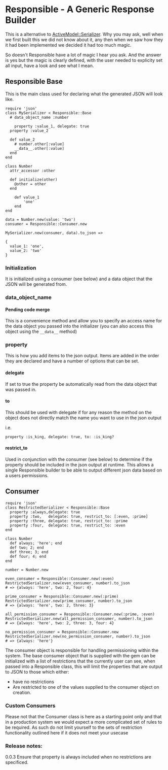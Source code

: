 # Responsible - A Generic Response Builder

This is a alternative to [ActiveModel::Serializer](https://github.com/rails-api/active_model_serializers).  Why you may ask, well when we first built this we did not know about it, any then when we saw how they it had been implemented we decided it had too much magic.

So doesn't Responsible have a lot of magic I hear you ask. And the answer is yes but the magic is clearly defined, with the user needed to explicity set all input, have a look and see what I mean.

## Responsible Base

This is the main class used for declaring what the generated JSON will look like.

```
require 'json'
class MySerializer < Responsible::Base
  # data_object_name :number

	property :value_1, delegate: true
  property :value_2

  def value_2
    # number.other[:value]
    __data__.other[:value]
  end
end

class Number
  attr_accessor :other

  def initialize(other)
    @other = other
  end

	def value_1
		'one'
	end
end

data = Number.new(value: 'two')
consumer = Responsible::Consumer.new

MySerializer.new(consumer, data).to_json =>

{
  value_1: 'one',
  value_2: 'two'
}
```

### Initialization

It is initialized using a consumer (see below) and a data object that the JSON will be generated from.

### data_object_name

#### Pending code merge
This is a convenience method and allow you to specify an access name for the data object you passed into the initializer (you can also access this object using the ```__data__``` method)

### property

This is how you add items to the json output.  Items are added in the order they are declared and have a number of options that can be set.

#### delegate

If set to true the property be automatically read from the data object that was passed in.

#### to

This should be used with delegate if for any reason the method on the object does not directly match the name you want to use in the json output

i.e.

```
property :is_king, delegate: true, to: :is_king?
```

#### restrict_to

Used in conjunction with the consumer (see below) to determine if the property should be included in the json output at runtime.  This allows a single Responsible builder to be able to output different json data based on a users permissions.


## Consumer

```
require 'json'
class RestrictedSerializer < Responsible::Base
  property :always,delegate: true
  property :two,   delegate: true, restrict_to: [:even, :prime]
  property :three, delegate: true, restrict_to: :prime
  property :four,  delegate: true, restrict_to: :even
end

class Number
  def always; 'here'; end
  def two; 2; end
  def three; 3; end
  def four; 4; end
end

number = Number.new

even_consumer = Responsible::Consumer.new(:even)
RestrictedSerializer.new(even_consumer, number).to_json
# => {always: 'here', two: 2, four: 4}

prime_consumer = Responsible::Consumer.new(:prime)
RestrictedSerializer.new(prime_consumer, number).to_json
# => {always: 'here', two: 2, three: 3}

all_permission_consumer = Responsible::Consumer.new(:prime, :even)
RestrictedSerializer.new(all_permission_consumer, number).to_json
# => {always: 'here', two: 2, three: 3, four: 4}

no_permission_consumer = Responsible::Consumer.new
RestrictedSerializer.new(no_permission_consumer, number).to_json
# => {always: 'here'}
```

The consumer object is responsible for handling permissioning within the system. The base consumer object that is supplied with the gem can be initialized with a list of restrictions that the currently user can see, when passed into a Responsible class, this will limit the properties that are output to JSON to those which either:

* have no restrictions
* Are restricted to one of the values supplied to the consumer object on creation.

### Custom Consumers

Please not that the Consumer class is here as a starting point only and that in a production system we would expect a more complicated set of rules to be required. As such do not limit yourself to the sets of restriction functionality outlined here if it does not meet your usecase

### Release notes:

0.0.3
Ensure that property is always included when no restrictions are specificed.

